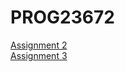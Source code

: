 <h1>PROG23672</h1>
<a href="https://github.com/SeongHyunHan/prog23672/tree/assignment2">Assignment 2</a><br>
<a href="https://github.com/SeongHyunHan/prog23672/tree/assignment3">Assignment 3</a>
